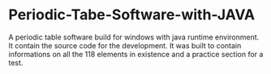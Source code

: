 # Periodic-Tabe-Software-with-JAVA
A periodic table software build for windows with java runtime environment. It contain the source code for the development. It was built to contain informations on all the 118 elements in existence and a practice section for a test. 
